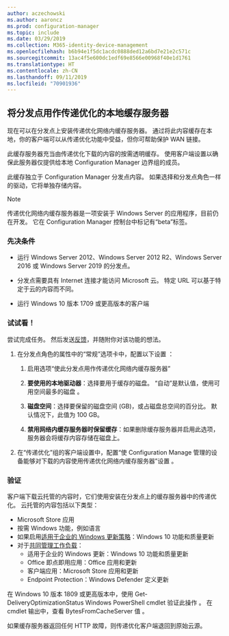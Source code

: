 ```yaml
---
author: aczechowski
ms.author: aaroncz
ms.prod: configuration-manager
ms.topic: include
ms.date: 03/29/2019
ms.collection: M365-identity-device-management
ms.openlocfilehash: b6b94e1f5dc1acdc0888ded12a6bd7e21e2c571c
ms.sourcegitcommit: 13ac4f5e600dc1edf69e8566e00968f40e1d1761
ms.translationtype: HT
ms.contentlocale: zh-CN
ms.lasthandoff: 09/11/2019
ms.locfileid: "70901936"
---
```

## <a name="bkmk_doinc"></a> 将分发点用作传递优化的本地缓存服务器
<!--3555764-->

现在可以在分发点上安装传递优化网络内缓存服务器。 通过将此内容缓存在本地，你的客户端可以从传递优化功能中受益，但你可帮助保护 WAN 链接。 

此缓存服务器充当由传递优化下载的内容的按需透明缓存。 使用客户端设置以确保此服务器仅提供给本地 Configuration Manager 边界组的成员。 

此缓存独立于 Configuration Manager 分发点内容。 如果选择和分发点角色一样的驱动，它将单独存储内容。 

> [!Note]  
> 传递优化网络内缓存服务器是一项安装于 Windows Server 的应用程序，目前仍在开发。 它在 Configuration Manager 控制台中标记有“beta”标签。  


### <a name="prerequisites"></a>先决条件

- 运行 Windows Server 2012、Windows Server 2012 R2、Windows Server 2016 或 Windows Server 2019 的分发点。

- 分发点需要具有 Internet 连接才能访问 Microsoft 云。 特定 URL 可以基于特定于云的内容而不同。 

- 运行 Windows 10 版本 1709 或更高版本的客户端


### <a name="try-it-out"></a>试试看！

尝试完成任务。 然后发送[反馈](/sccm/core/understand/find-help#product-feedback)，并随附你对该功能的想法。

1. 在分发点角色的属性中的“常规”选项卡中，配置以下设置  ：  

    1. 启用选项“使此分发点用作传递优化网络内缓存服务器”   

    2. **要使用的本地驱动器**：选择要用于缓存的磁盘。 “自动”是默认值，使用可用空间最多的磁盘  。  

    3. **磁盘空间**：选择要保留的磁盘空间 (GB)，或占磁盘总空间的百分比。 默认情况下，此值为 100 GB。

    4. **禁用网络内缓存服务器时保留缓存**：如果删除缓存服务器并启用此选项，服务器会将缓存内容存储在磁盘上。  

2. 在“传递优化”组的客户端设置中，配置“使 Configuration Manage 管理的设备能够对下载的内容使用传递优化网络内缓存服务器”设置   。  


### <a name="verify"></a>验证

客户端下载云托管的内容时，它们使用安装在分发点上的缓存服务器中的传递优化。 云托管的内容包括以下类型：
- Microsoft Store 应用
- 按需 Windows 功能，例如语言
- 如果启用[适用于企业的 Windows 更新策略](/sccm/sum/deploy-use/integrate-windows-update-for-business-windows-10)：Windows 10 功能和质量更新
- 对于[共同管理工作负载](/sccm/comanage/workloads)：
    - 适用于企业的 Windows 更新：Windows 10 功能和质量更新
    - Office 即点即用应用：Office 应用和更新
    - 客户端应用：Microsoft Store 应用和更新
    - Endpoint Protection：Windows Defender 定义更新

在 Windows 10 版本 1809 或更高版本中，使用 Get-DeliveryOptimizationStatus Windows PowerShell cmdlet 验证此操作  。 在 cmdlet 输出中，查看 BytesFromCacheServer 值  。 

如果缓存服务器返回任何 HTTP 故障，则传递优化客户端退回到原始云源。

